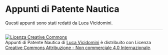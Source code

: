 # Appunti di Patente Nautica

Questi appunti sono stati redatti da Luca Vicidomini.


---

<a rel="license" href="http://creativecommons.org/licenses/by-nc/4.0/"><img alt="Licenza Creative Commons" style="border-width:0" src="https://i.creativecommons.org/l/by-nc/4.0/88x31.png" /></a><br/><span xmlns:dct="http://purl.org/dc/terms/" property="dct:title">Appunti di Patente Nautica</span> di <a xmlns:cc="http://creativecommons.org/ns#" href="https://github.com/lucavicidomini/book-patente-nautica" property="cc:attributionName" rel="cc:attributionURL">Luca Vicidomini</a> è distribuito con Licenza <a rel="license" href="http://creativecommons.org/licenses/by-nc/4.0/">Creative Commons Attribuzione - Non commerciale 4.0 Internazionale</a>.